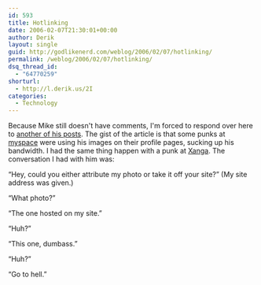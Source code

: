 ```yaml
---
id: 593
title: Hotlinking
date: 2006-02-07T21:30:01+00:00
author: Derik
layout: single
guid: http://godlikenerd.com/weblog/2006/02/07/hotlinking/
permalink: /weblog/2006/02/07/hotlinking/
dsq_thread_id:
  - "64770259"
shorturl:
  - http://l.derik.us/2I
categories:
  - Technology
---
```

Because Mike still doesn't have comments, I'm forced to respond over here to [another of his posts](http://www.planetmike.com/blog/2006/02/06#visits-updated). The gist of the article is that some punks at [myspace](http://www.myspace.com) were using his images on their profile pages, sucking up his bandwidth. I had the same thing happen with a punk at [Xanga](http://www.xanga.com). The conversation I had with him was:

&#8220;Hey, could you either attribute my photo or take it off your site?&#8221; (My site address was given.)

&#8220;What photo?&#8221;

&#8220;The one hosted on my site.&#8221;

&#8220;Huh?&#8221;

&#8220;This one, dumbass.&#8221;

&#8220;Huh?&#8221;

&#8220;Go to hell.&#8221;